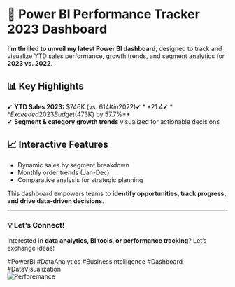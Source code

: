 # 🚀 Power BI Performance Tracker 2023 Dashboard  

**I’m thrilled to unveil my latest Power BI dashboard**, designed to track and visualize YTD sales performance, growth trends, and segment analytics for **2023 vs. 2022**.  

## 📊 Key Highlights  
✔ **YTD Sales 2023:** $746K (vs. $614K in 2022)  
✔ **21.4% Growth YoY**  
✔ **Exceeded 2023 Budget ($473K) by 57.7%**  
✔ **Segment & category growth trends** visualized for actionable decisions  

## 📈 Interactive Features  
- Dynamic sales by segment breakdown  
- Monthly order trends (Jan-Dec)  
- Comparative analysis for strategic planning  

This dashboard empowers teams to **identify opportunities, track progress, and drive data-driven decisions**.  
  

---

### 💡 Let’s Connect!  
Interested in **data analytics, BI tools, or performance tracking**? Let’s exchange ideas!  
 

#PowerBI #DataAnalytics #BusinessIntelligence #Dashboard #DataVisualization  
![Perforemance](https://github.com/user-attachments/assets/fa43399d-19b7-42b2-b407-a7997ddc88c0)


